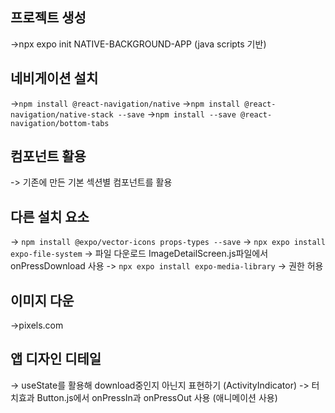 ## 프로젝트 생성 

 ->npx expo init NATIVE-BACKGROUND-APP (java scripts 기반)
 
## 네비게이션 설치

 ->`npm install @react-navigation/native` 
 ->`npm install @react-navigation/native-stack --save`
 ->`npm install --save @react-navigation/bottom-tabs`

 ## 컴포넌트 활용 

 -> 기존에 만든 기본 섹션별 컴포넌트를 활용

 ## 다른 설치 요소 

 -> `npm install @expo/vector-icons props-types --save`
 -> `npx expo install expo-file-system` -> 파일 다운로드 ImageDetailScreen.js파일에서 onPressDownload 사용
 -> `npx expo install expo-media-library` -> 권한 허용 

 ## 이미지 다운 
 
 ->pixels.com

 ## 앱 디자인 디테일 
 
 -> useState를 활용해 download중인지 아닌지 표현하기 (ActivityIndicator)
 -> 터치효과 Button.js에서 onPressIn과 onPressOut 사용 (애니메이션 사용)






